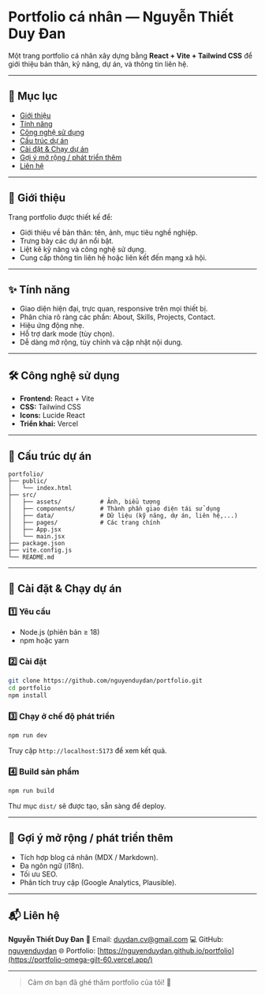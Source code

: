 # Portfolio cá nhân — Nguyễn Thiết Duy Đan
Một trang portfolio cá nhân xây dựng bằng **React + Vite + Tailwind CSS** để giới thiệu bản thân, kỹ năng, dự án, và thông tin liên hệ.

---

## 📌 Mục lục

- [Giới thiệu](#giới-thiệu)
- [Tính năng](#tính-năng)
- [Công nghệ sử dụng](#công-nghệ-sử-dụng)
- [Cấu trúc dự án](#cấu-trúc-dự-án)
- [Cài đặt & Chạy dự án](#cài-đặt--chạy-dự-án)
- [Gợi ý mở rộng / phát triển thêm](#gợi-ý-mở-rộng--phát-triển-thêm)
- [Liên hệ](#liên-hệ)

---

## 📝 Giới thiệu

Trang portfolio được thiết kế để:

- Giới thiệu về bản thân: tên, ảnh, mục tiêu nghề nghiệp.
- Trưng bày các dự án nổi bật.
- Liệt kê kỹ năng và công nghệ sử dụng.
- Cung cấp thông tin liên hệ hoặc liên kết đến mạng xã hội.

---

## ✨ Tính năng

- Giao diện hiện đại, trực quan, responsive trên mọi thiết bị.
- Phân chia rõ ràng các phần: About, Skills, Projects, Contact.
- Hiệu ứng động nhẹ.
- Hỗ trợ dark mode (tùy chọn).
- Dễ dàng mở rộng, tùy chỉnh và cập nhật nội dung.

---

## 🛠 Công nghệ sử dụng

- **Frontend:** React + Vite
- **CSS:** Tailwind CSS
- **Icons:** Lucide React
- **Triển khai:**  Vercel 

---

## 📁 Cấu trúc dự án

```
portfolio/
├── public/
│   └── index.html
├── src/
│   ├── assets/           # Ảnh, biểu tượng
│   ├── components/       # Thành phần giao diện tái sử dụng
│   ├── data/             # Dữ liệu (kỹ năng, dự án, liên hệ,...)
│   ├── pages/            # Các trang chính
│   ├── App.jsx
│   └── main.jsx
├── package.json
├── vite.config.js
└── README.md
```

---

## 🚀 Cài đặt & Chạy dự án

### 1️⃣ Yêu cầu

- Node.js (phiên bản ≥ 18)
- npm hoặc yarn

### 2️⃣ Cài đặt

```bash
git clone https://github.com/nguyenduydan/portfolio.git
cd portfolio
npm install
```

### 3️⃣ Chạy ở chế độ phát triển

```bash
npm run dev
```

Truy cập `http://localhost:5173` để xem kết quả.

### 4️⃣ Build sản phẩm

```bash
npm run build
```

Thư mục `dist/` sẽ được tạo, sẵn sàng để deploy.

---

## 🌱 Gợi ý mở rộng / phát triển thêm

- Tích hợp blog cá nhân (MDX / Markdown).
- Đa ngôn ngữ (i18n).
- Tối ưu SEO.
- Phân tích truy cập (Google Analytics, Plausible).

---

## 📬 Liên hệ

**Nguyễn Thiết Duy Đan**
📧 Email: duydan.cv@gmail.com
💻 GitHub: [nguyenduydan](https://github.com/nguyenduydan)
🌐 Portfolio: [https://nguyenduydan.github.io/portfolio](https://portfolio-omega-gilt-60.vercel.app/)

---

> Cảm ơn bạn đã ghé thăm portfolio của tôi! 🌟

